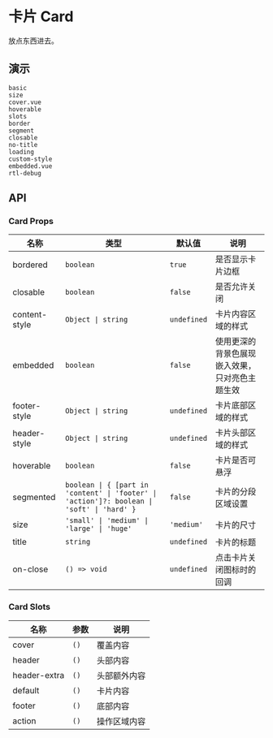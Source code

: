 # 卡片 Card

放点东西进去。

## 演示

```demo
basic
size
cover.vue
hoverable
slots
border
segment
closable
no-title
loading
custom-style
embedded.vue
rtl-debug
```

## API

### Card Props

| 名称 | 类型 | 默认值 | 说明 |
| --- | --- | --- | --- |
| bordered | `boolean` | `true` | 是否显示卡片边框 |
| closable | `boolean` | `false` | 是否允许关闭 |
| content-style | `Object \| string` | `undefined` | 卡片内容区域的样式 |
| embedded | `boolean` | `false` | 使用更深的背景色展现嵌入效果，只对亮色主题生效 |
| footer-style | `Object \| string` | `undefined` | 卡片底部区域的样式 |
| header-style | `Object \| string` | `undefined` | 卡片头部区域的样式 |
| hoverable | `boolean` | `false` | 卡片是否可悬浮 |
| segmented | `boolean \| { [part in 'content' \| 'footer' \| 'action']?: boolean \| 'soft' \| 'hard' }` | `false` | 卡片的分段区域设置 |
| size | `'small' \| 'medium' \| 'large' \| 'huge'` | `'medium'` | 卡片的尺寸 |
| title | `string` | `undefined` | 卡片的标题 |
| on-close | `() => void` | `undefined` | 点击卡片关闭图标时的回调 |

### Card Slots

| 名称         | 参数 | 说明         |
| ------------ | ---- | ------------ |
| cover        | `()` | 覆盖内容     |
| header       | `()` | 头部内容     |
| header-extra | `()` | 头部额外内容 |
| default      | `()` | 卡片内容     |
| footer       | `()` | 底部内容     |
| action       | `()` | 操作区域内容 |
